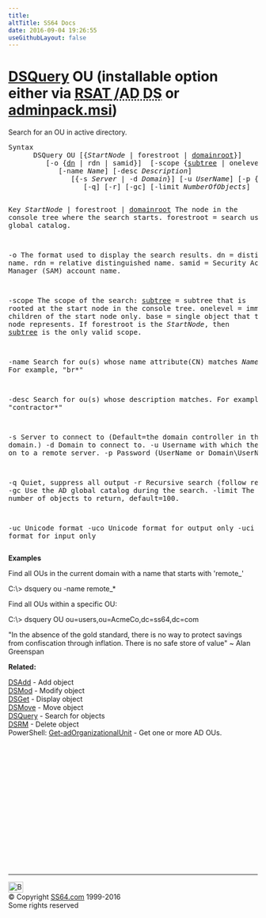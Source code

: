 ```yaml
---
title:
altTitle: SS64 Docs
date: 2016-09-04 19:26:55
useGithubLayout: false
---
```

<!-- #BeginLibraryItem "/Library/head_nt.lbi" --><!-- #EndLibraryItem --><h1><a href="dsquery.html">DSQuery</a> OU    (installable option either via <abbr title="Remote Server Administrative Tools / Active Directory Domain Services"><a href="../links/windows.html">RSAT</a> /AD DS</abbr> or <a href="../links/windows.html">adminpack.msi</a>)</h1>
<p>Search for  an OU in active directory.</p>
<pre>Syntax
      DSQuery OU [{<i>StartNode</i> | forestroot | <u>domainroot</u>}]
         [-o {<u>dn</u> | rdn | samid}]  [-scope {<u>subtree</u> | onelevel | base}]
            [-name <i>Name</i>] [-desc <i>Description</i>] 
               [{-s <i>Server</i> | -d <i>Domain</i>}] [-u <i>UserName</i>] [-p {<i>Password</i> | *}]
                  [-q] [-r] [-gc] [-limit <i>NumberOfObjects</i>]  [{-uc | -uco | -uci}]

Key
   <i>StartNode</i> | forestroot | <u>domainroot</u>  The node in the console tree where the search starts.
                                        forestroot = search using the global catalog. 

   -o       The format used to display the search results.
              dn = distinguished name. 
              rdn = relative distinguished name.
              samid = Security Accounts Manager (SAM) account name.

   -scope   The scope of the search:
              <u>subtree</u>  = subtree that is rooted at the start node in the console tree.
              onelevel = immediate children of the start node only.
              base     = single object that the start node represents.
            If forestroot is the <i>StartNode</i>, then <u>subtree</u> is the only valid scope. 

   -name    Search for ou(s) whose name attribute(CN) matches <i>Name</i>.
            For example, "br*"

   -desc    Search for ou(s) whose description matches. For example, "contractor*"

   -s       Server to connect to (Default=the domain controller in the logon domain.)
   -d       Domain to connect to.
   -u       Username with which the user logs on to a remote server. 
   -p       Password     (UserName or Domain\UserName or Username@domain.com)

   -q       Quiet, suppress all output
   -r       Recursive search (follow referrals)
   -gc      Use the AD global catalog during the search.
   -limit   The maximum number of objects to return, default=100.

   -uc      Unicode format
   -uco     Unicode format for output only
   -uci     Unicode format for input only</pre>
<p><b>Examples</b></p>
<p>Find all OUs in the current domain with a name that starts with 'remote_'</p>
<p class="code">C:\&gt; dsquery ou  -name remote_*</p>
<p>Find all OUs within  a specific OU: </p>
<p class="code">C:\&gt; dsquery OU ou=users,ou=AcmeCo,dc=ss64,dc=com </p>
<p class="quote"> "In the absence of the gold standard, there is no way to protect savings from confiscation through inflation. There is no safe store of value" ~ Alan Greenspan</p>
<p><b>Related:</b></p>
<p><a href="dsadd.html">DSAdd</a> - Add object<br>
<a href="dsmod.html">DSMod</a> - Modify object<br>
<a href="dsget.html">DSGet</a> - Display object <br>
<a href="dsmove.html">DSMove</a> - Move object<br>
<a href="dsquery.html">DSQuery</a> - Search for objects <br>
<a href="dsrm.html">DSRM</a> - Delete object<br>
PowerShell: <a href="../ps/get-adorganizationalunit.html">Get-adOrganizationalUnit</a> - Get one or more AD OUs. 
<!-- #BeginLibraryItem "/Library/foot_nt.lbi" --></p><p>
<!-- windows300 -->
<ins class="adsbygoogle" style="display:inline-block;width:300px;height:250px" data-ad-client="ca-pub-6140977852749469" data-ad-slot="7649547908"></ins>
<script>
(adsbygoogle = window.adsbygoogle || []).push({});
</script></p>
<hr>
<div id="bl" class="footer"><a href="dsquery-ou.html#"><img src="../images/top.png" width="30" height="22" alt="Back to the Top"></a></div>
<div id="br" class="footer, tagline">© Copyright <a href="../index.html">SS64.com</a> 1999-2016<br>
Some rights reserved</div><!-- #EndLibraryItem -->

